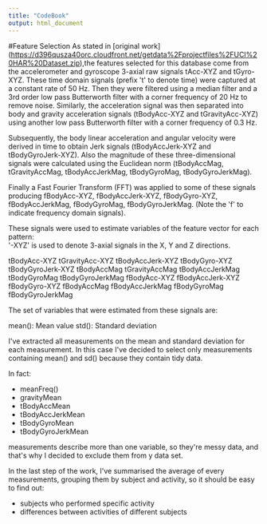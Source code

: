 ```yaml
---
title: "CodeBook"
output: html_document
---
```


#Feature Selection 
As stated in [original work] (https://d396qusza40orc.cloudfront.net/getdata%2Fprojectfiles%2FUCI%20HAR%20Dataset.zip),the features selected for this database come from the accelerometer and gyroscope 3-axial raw signals tAcc-XYZ and tGyro-XYZ. These time domain signals (prefix 't' to denote time) were captured at a constant rate of 50 Hz. Then they were filtered using a median filter and a 3rd order low pass Butterworth filter with a corner frequency of 20 Hz to remove noise. Similarly, the acceleration signal was then separated into body and gravity acceleration signals (tBodyAcc-XYZ and tGravityAcc-XYZ) using another low pass Butterworth filter with a corner frequency of 0.3 Hz. 

Subsequently, the body linear acceleration and angular velocity were derived in time to obtain Jerk signals (tBodyAccJerk-XYZ and tBodyGyroJerk-XYZ). Also the magnitude of these three-dimensional signals were calculated using the Euclidean norm (tBodyAccMag, tGravityAccMag, tBodyAccJerkMag, tBodyGyroMag, tBodyGyroJerkMag). 

Finally a Fast Fourier Transform (FFT) was applied to some of these signals producing fBodyAcc-XYZ, fBodyAccJerk-XYZ, fBodyGyro-XYZ, fBodyAccJerkMag, fBodyGyroMag, fBodyGyroJerkMag. (Note the 'f' to indicate frequency domain signals). 

These signals were used to estimate variables of the feature vector for each pattern:  
'-XYZ' is used to denote 3-axial signals in the X, Y and Z directions.

tBodyAcc-XYZ
tGravityAcc-XYZ
tBodyAccJerk-XYZ
tBodyGyro-XYZ
tBodyGyroJerk-XYZ
tBodyAccMag
tGravityAccMag
tBodyAccJerkMag
tBodyGyroMag
tBodyGyroJerkMag
fBodyAcc-XYZ
fBodyAccJerk-XYZ
fBodyGyro-XYZ
fBodyAccMag
fBodyAccJerkMag
fBodyGyroMag
fBodyGyroJerkMag

The set of variables that were estimated from these signals are: 

mean(): Mean value
std(): Standard deviation

I've extracted all measurements on the mean and standard deviation for each measurement. 
In this case I've decided to select only measurements containing mean() and sd() because they contain tidy data.

In fact:
* meanFreq()
* gravityMean
* tBodyAccMean
* tBodyAccJerkMean
* tBodyGyroMean
* tBodyGyroJerkMean

measurements describe more than one variable, so they're messy data, and that's why I decided to exclude them from y data set.

In the last step of the work, I've summarised the average of every measurements, grouping them by subject and activity, so it should be easy to find out:
* subjects who performed specific activity
* differences between activities of different subjects

